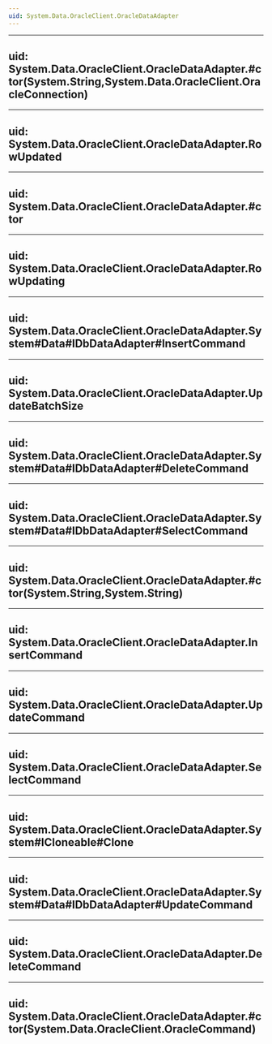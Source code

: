 ```yaml
---
uid: System.Data.OracleClient.OracleDataAdapter
---
```


---
uid: System.Data.OracleClient.OracleDataAdapter.#ctor(System.String,System.Data.OracleClient.OracleConnection)
---

---
uid: System.Data.OracleClient.OracleDataAdapter.RowUpdated
---

---
uid: System.Data.OracleClient.OracleDataAdapter.#ctor
---

---
uid: System.Data.OracleClient.OracleDataAdapter.RowUpdating
---

---
uid: System.Data.OracleClient.OracleDataAdapter.System#Data#IDbDataAdapter#InsertCommand
---

---
uid: System.Data.OracleClient.OracleDataAdapter.UpdateBatchSize
---

---
uid: System.Data.OracleClient.OracleDataAdapter.System#Data#IDbDataAdapter#DeleteCommand
---

---
uid: System.Data.OracleClient.OracleDataAdapter.System#Data#IDbDataAdapter#SelectCommand
---

---
uid: System.Data.OracleClient.OracleDataAdapter.#ctor(System.String,System.String)
---

---
uid: System.Data.OracleClient.OracleDataAdapter.InsertCommand
---

---
uid: System.Data.OracleClient.OracleDataAdapter.UpdateCommand
---

---
uid: System.Data.OracleClient.OracleDataAdapter.SelectCommand
---

---
uid: System.Data.OracleClient.OracleDataAdapter.System#ICloneable#Clone
---

---
uid: System.Data.OracleClient.OracleDataAdapter.System#Data#IDbDataAdapter#UpdateCommand
---

---
uid: System.Data.OracleClient.OracleDataAdapter.DeleteCommand
---

---
uid: System.Data.OracleClient.OracleDataAdapter.#ctor(System.Data.OracleClient.OracleCommand)
---

